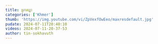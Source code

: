 ```yaml
---
title: អ្នកឈ្នះ
categories: ['Khmer']
thumb: 'https://img.youtube.com/vi/ZpVexfOwEeo/maxresdefault.jpg'
pudate: 2024-07-11T20:40:10
videos: 2024-07-11-20-37-53
author: tin-sokhavuth
---
```

